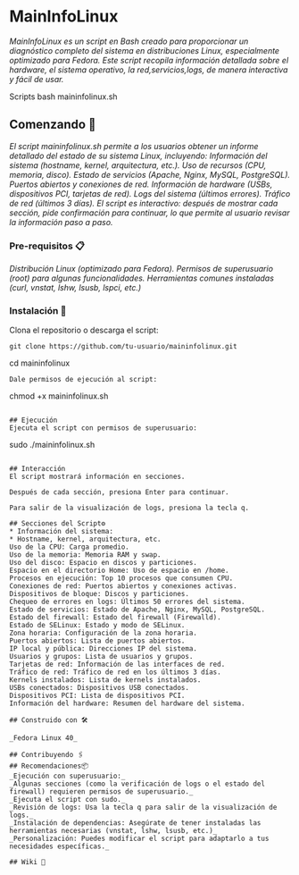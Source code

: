 # MainInfoLinux

_MainInfoLinux es un script en Bash creado para proporcionar un diagnóstico completo del sistema en distribuciones Linux, especialmente optimizado para Fedora. Este script recopila información detallada sobre el hardware, el sistema operativo, la red,servicios,logs, de manera interactiva y fácil de usar._

Scripts bash maininfolinux.sh
## Comenzando 🚀
_El script maininfolinux.sh permite a los usuarios obtener un informe detallado del estado de su sistema Linux, incluyendo:_
_Información del sistema (hostname, kernel, arquitectura, etc.)._
_Uso de recursos (CPU, memoria, disco)._
_Estado de servicios (Apache, Nginx, MySQL, PostgreSQL)._
_Puertos abiertos y conexiones de red._
_Información de hardware (USBs, dispositivos PCI, tarjetas de red)._
_Logs del sistema (últimos errores)._
_Tráfico de red (últimos 3 días)._
_El script es interactivo: después de mostrar cada sección, pide confirmación para continuar, lo que permite al usuario revisar la información paso a paso._

### Pre-requisitos 📋

_Distribución Linux (optimizado para Fedora)._
_Permisos de superusuario (root) para algunas funcionalidades._
_Herramientas comunes instaladas (curl, vnstat, lshw, lsusb, lspci, etc.)_

### Instalación 🔧

Clona el repositorio o descarga el script:

```
git clone https://github.com/tu-usuario/maininfolinux.git

```
cd maininfolinux

```
Dale permisos de ejecución al script:

```
chmod +x maininfolinux.sh

```

## Ejecución
Ejecuta el script con permisos de superusuario:

```

sudo ./maininfolinux.sh

```

## Interacción
El script mostrará información en secciones.

Después de cada sección, presiona Enter para continuar.

Para salir de la visualización de logs, presiona la tecla q.

## Secciones del Script⚙️
* Información del sistema: 
* Hostname, kernel, arquitectura, etc.
Uso de la CPU: Carga promedio.
Uso de la memoria: Memoria RAM y swap.
Uso del disco: Espacio en discos y particiones.
Espacio en el directorio Home: Uso de espacio en /home.
Procesos en ejecución: Top 10 procesos que consumen CPU.
Conexiones de red: Puertos abiertos y conexiones activas.
Dispositivos de bloque: Discos y particiones.
Chequeo de errores en logs: Últimos 50 errores del sistema.
Estado de servicios: Estado de Apache, Nginx, MySQL, PostgreSQL.
Estado del firewall: Estado del firewall (Firewalld).
Estado de SELinux: Estado y modo de SELinux.
Zona horaria: Configuración de la zona horaria.
Puertos abiertos: Lista de puertos abiertos.
IP local y pública: Direcciones IP del sistema.
Usuarios y grupos: Lista de usuarios y grupos.
Tarjetas de red: Información de las interfaces de red.
Tráfico de red: Tráfico de red en los últimos 3 días.
Kernels instalados: Lista de kernels instalados.
USBs conectados: Dispositivos USB conectados.
Dispositivos PCI: Lista de dispositivos PCI.
Información del hardware: Resumen del hardware del sistema.

## Construido con 🛠️

_Fedora Linux 40_

## Contribuyendo 🖇️
## Recomendaciones📦
_Ejecución con superusuario:_
_Algunas secciones (como la verificación de logs o el estado del firewall) requieren permisos de superusuario._
_Ejecuta el script con sudo._
_Revisión de logs: Usa la tecla q para salir de la visualización de logs._
_Instalación de dependencias: Asegúrate de tener instaladas las herramientas necesarias (vnstat, lshw, lsusb, etc.)_
_Personalización: Puedes modificar el script para adaptarlo a tus necesidades específicas._

## Wiki 📖

